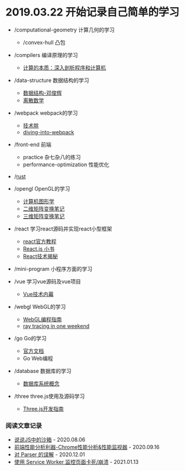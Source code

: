 # 2019.03.22 开始记录自己简单的学习
- /computational-geometry 计算几何的学习
  - /convex-hull 凸包 
  
- /compilers 编译原理的学习
  - [计算的本质：深入剖析程序和计算机](https://book.douban.com/subject/26148763/)
  
- /data-structure 数据结构的学习
  - [数据结构-邓俊辉](https://courses.edx.org/courses/course-v1:TsinghuaX+30240184.1x+3T2017/course/)
  - [离散数学](https://book.douban.com/subject/26316200/)

- /webpack webpack的学习
  - [技术胖](https://jspang.com/posts/2017/09/16/webpack3.html)
  - [diving-into-webpack](https://github.com/lihongxun945/diving-into-webpack)

- /front-end 前端
  - practice 杂七杂八的练习
  - performance-optimization 性能优化

- /[rust](https://doc.rust-lang.org/book/ch02-00-guessing-game-tutorial.html) 
  
- /opengl OpenGL的学习
  - [计算机图形学](https://item.jd.com/11591287.html)
  - [二维矩阵变换笔记](https://github.com/fgoll/learn/tree/master/opengl/day3)
  - [三维矩阵变换笔记](https://github.com/fgoll/learn/tree/master/opengl/day6)

- /react 学习react源码并实现react小型框架
  - [react官方教程](https://react.docschina.org/tutorial/tutorial.html)
  - [React.js 小书](http://huziketang.mangojuice.top/books/react/lesson35)
  - [React技术揭秘](https://react.iamkasong.com/)
  
- /mini-program 小程序方面的学习
- /vue 学习vue源码及vue项目
  - [Vue技术内幕](http://hcysun.me/vue-design/zh/essence-of-comp.html)
- /webgl WebGL的学习
  - [WebGL编程指南](https://book.douban.com/subject/25909351/)
  - [ray tracing in one weekend](http://www.realtimerendering.com/raytracing/Ray%20Tracing%20in%20a%20Weekend.pdf)

- /go Go的学习
  - [官方文档](https://tour.golang.org/)
  - Go Web编程

- /database 数据库的学习
  - [数据库系统概念](https://book.douban.com/subject/10548379/)

- /three three.js使用及源码学习
  - [Three.js开发指南](https://book.douban.com/subject/26349497/)

### 阅读文章记录
- [说说JS中的沙箱](https://juejin.im/post/6844903954074058760) - 2020.08.06
- [前端性能分析利器-Chrome性能分析&性能监视器](https://juejin.im/post/6844904045774110733) - 2020.09.16
- [对 Parser 的误解](http://www.yinwang.org/blog-cn/2015/09/19/parser) - 2020.12.01
- [使用 Service Worker 监控页面卡死/崩溃](https://github.com/fgoll/learn/issues/55) - 2021.01.13
